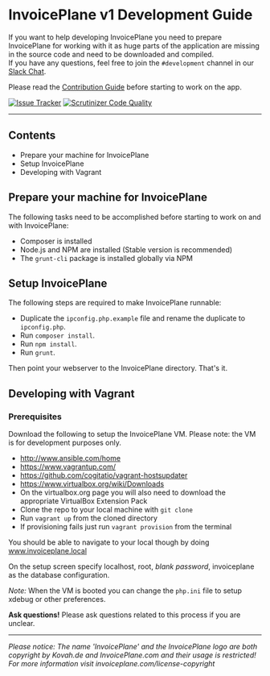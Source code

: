 # InvoicePlane v1 Development Guide

If you want to help developing InvoicePlane you need to prepare InvoicePlane for working with it as huge parts of the application are missing in the source code and need to be downloaded and compiled.  
If you have any questions, feel free to join the `#development` channel in our [Slack Chat](https://invoiceplane-slack.herokuapp.com/).

Please read the [Contribution Guide](CONTRIBUTING.md) before starting to work on the app.

[![Issue Tracker](https://img.shields.io/badge/Development%3A-Issue%20Tracker-429ae1.svg)](https://development.invoiceplane.com/) [![Scrutinizer Code Quality](https://scrutinizer-ci.com/g/InvoicePlane/InvoicePlane/badges/quality-score.png?b=master)](https://scrutinizer-ci.com/g/InvoicePlane/InvoicePlane/?branch=master) 

---

## Contents

* Prepare your machine for InvoicePlane
* Setup InvoicePlane
* Developing with Vagrant


## Prepare your machine for InvoicePlane

The following tasks need to be accomplished before starting to work on and with InvoicePlane:

* Composer is installed
* Node.js and NPM are installed (Stable version is recommended)
* The `grunt-cli` package is installed globally via NPM


## Setup InvoicePlane

The following steps are required to make InvoicePlane runnable:

* Duplicate the `ipconfig.php.example` file and rename the duplicate to `ipconfig.php`.
* Run `composer install`.
* Run `npm install`.
* Run `grunt`.

Then point your webserver to the InvoicePlane directory. That's it.


## Developing with Vagrant

### Prerequisites

Download the following to setup the InvoicePlane VM.  Please note: the VM is for development purposes only.

* http://www.ansible.com/home
* https://www.vagrantup.com/
* https://github.com/cogitatio/vagrant-hostsupdater
* https://www.virtualbox.org/wiki/Downloads
* On the virtualbox.org page you will also need to download the appropriate VirtualBox Extension Pack
* Clone the repo to your local machine with `git clone`
* Run `vagrant up` from the cloned directory
* If provisioning fails just run `vagrant provision` from the terminal

You should be able to navigate to your local though by doing www.invoiceplane.local  

On the setup screen specify localhost, root, *blank password*, invoiceplane as the database configuration.

*Note:* When the VM is booted you can change the `php.ini` file to setup xdebug or other preferences.

__Ask questions!__ Please ask questions related to this process if you are unclear.

---
  
*Please notice: The name 'InvoicePlane' and the InvoicePlane logo are both copyright by Kovah.de and InvoicePlane.com
and their usage is restricted! For more information visit invoiceplane.com/license-copyright*
